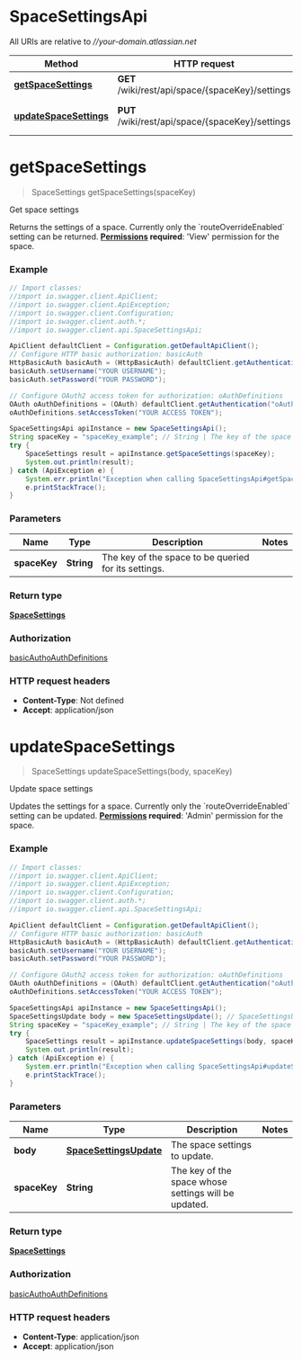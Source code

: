 # SpaceSettingsApi

All URIs are relative to *//your-domain.atlassian.net*

Method | HTTP request | Description
------------- | ------------- | -------------
[**getSpaceSettings**](SpaceSettingsApi.md#getSpaceSettings) | **GET** /wiki/rest/api/space/{spaceKey}/settings | Get space settings
[**updateSpaceSettings**](SpaceSettingsApi.md#updateSpaceSettings) | **PUT** /wiki/rest/api/space/{spaceKey}/settings | Update space settings

<a name="getSpaceSettings"></a>
# **getSpaceSettings**
> SpaceSettings getSpaceSettings(spaceKey)

Get space settings

Returns the settings of a space. Currently only the &#x60;routeOverrideEnabled&#x60; setting can be returned.  **[Permissions](https://confluence.atlassian.com/x/_AozKw) required**: &#x27;View&#x27; permission for the space.

### Example
```java
// Import classes:
//import io.swagger.client.ApiClient;
//import io.swagger.client.ApiException;
//import io.swagger.client.Configuration;
//import io.swagger.client.auth.*;
//import io.swagger.client.api.SpaceSettingsApi;

ApiClient defaultClient = Configuration.getDefaultApiClient();
// Configure HTTP basic authorization: basicAuth
HttpBasicAuth basicAuth = (HttpBasicAuth) defaultClient.getAuthentication("basicAuth");
basicAuth.setUsername("YOUR USERNAME");
basicAuth.setPassword("YOUR PASSWORD");

// Configure OAuth2 access token for authorization: oAuthDefinitions
OAuth oAuthDefinitions = (OAuth) defaultClient.getAuthentication("oAuthDefinitions");
oAuthDefinitions.setAccessToken("YOUR ACCESS TOKEN");

SpaceSettingsApi apiInstance = new SpaceSettingsApi();
String spaceKey = "spaceKey_example"; // String | The key of the space to be queried for its settings.
try {
    SpaceSettings result = apiInstance.getSpaceSettings(spaceKey);
    System.out.println(result);
} catch (ApiException e) {
    System.err.println("Exception when calling SpaceSettingsApi#getSpaceSettings");
    e.printStackTrace();
}
```

### Parameters

Name | Type | Description  | Notes
------------- | ------------- | ------------- | -------------
 **spaceKey** | **String**| The key of the space to be queried for its settings. |

### Return type

[**SpaceSettings**](SpaceSettings.md)

### Authorization

[basicAuth](../README.md#basicAuth)[oAuthDefinitions](../README.md#oAuthDefinitions)

### HTTP request headers

 - **Content-Type**: Not defined
 - **Accept**: application/json

<a name="updateSpaceSettings"></a>
# **updateSpaceSettings**
> SpaceSettings updateSpaceSettings(body, spaceKey)

Update space settings

Updates the settings for a space. Currently only the &#x60;routeOverrideEnabled&#x60; setting can be updated.  **[Permissions](https://confluence.atlassian.com/x/_AozKw) required**: &#x27;Admin&#x27; permission for the space.

### Example
```java
// Import classes:
//import io.swagger.client.ApiClient;
//import io.swagger.client.ApiException;
//import io.swagger.client.Configuration;
//import io.swagger.client.auth.*;
//import io.swagger.client.api.SpaceSettingsApi;

ApiClient defaultClient = Configuration.getDefaultApiClient();
// Configure HTTP basic authorization: basicAuth
HttpBasicAuth basicAuth = (HttpBasicAuth) defaultClient.getAuthentication("basicAuth");
basicAuth.setUsername("YOUR USERNAME");
basicAuth.setPassword("YOUR PASSWORD");

// Configure OAuth2 access token for authorization: oAuthDefinitions
OAuth oAuthDefinitions = (OAuth) defaultClient.getAuthentication("oAuthDefinitions");
oAuthDefinitions.setAccessToken("YOUR ACCESS TOKEN");

SpaceSettingsApi apiInstance = new SpaceSettingsApi();
SpaceSettingsUpdate body = new SpaceSettingsUpdate(); // SpaceSettingsUpdate | The space settings to update.
String spaceKey = "spaceKey_example"; // String | The key of the space whose settings will be updated.
try {
    SpaceSettings result = apiInstance.updateSpaceSettings(body, spaceKey);
    System.out.println(result);
} catch (ApiException e) {
    System.err.println("Exception when calling SpaceSettingsApi#updateSpaceSettings");
    e.printStackTrace();
}
```

### Parameters

Name | Type | Description  | Notes
------------- | ------------- | ------------- | -------------
 **body** | [**SpaceSettingsUpdate**](SpaceSettingsUpdate.md)| The space settings to update. |
 **spaceKey** | **String**| The key of the space whose settings will be updated. |

### Return type

[**SpaceSettings**](SpaceSettings.md)

### Authorization

[basicAuth](../README.md#basicAuth)[oAuthDefinitions](../README.md#oAuthDefinitions)

### HTTP request headers

 - **Content-Type**: application/json
 - **Accept**: application/json

